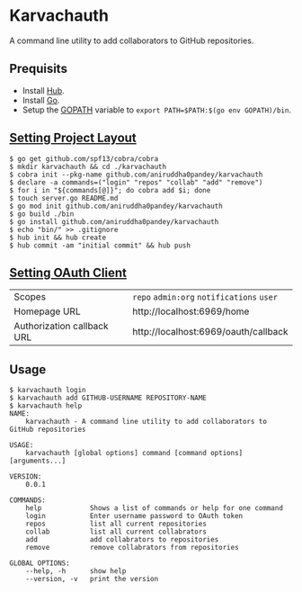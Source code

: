 # Karvachauth
A command line utility to add collaborators to GitHub repositories.

## Prequisits
- Install [Hub](https://github.com/github/hub#installation).
- Install [Go](https://golang.org/dl/).
- Setup the [GOPATH](https://github.com/golang/go/wiki/SettingGOPATH) variable to `export PATH=$PATH:$(go env GOPATH)/bin`.

## [Setting Project Layout](https://github.com/golang-standards/project-layout)
```
$ go get github.com/spf13/cobra/cobra
$ mkdir karvachauth && cd ./karvachauth
$ cobra init --pkg-name github.com/aniruddha0pandey/karvachauth
$ declare -a commands=("login" "repos" "collab" "add" "remove")
$ for i in "${commands[@]}"; do cobra add $i; done
$ touch server.go README.md
$ go mod init github.com/aniruddha0pandey/karvachauth
$ go build ./bin
$ go install github.com/aniruddha0pandey/karvachauth
$ echo "bin/" >> .gitignore
$ hub init && hub create
$ hub commit -am "initial commit" && hub push
```

## [Setting OAuth Client](https://github.com/settings/developers)
| | |
|-|-|
| Scopes | `repo` `admin:org` `notifications` `user` |
| Homepage URL | http://localhost:6969/home |
| Authorization callback URL | http://localhost:6969/oauth/callback |

## Usage
```
$ karvachauth login
$ karvachauth add GITHUB-USERNAME REPOSITORY-NAME
$ karvachauth help
NAME:
	karvachauth - A command line utility to add collaborators to GitHub repositories

USAGE:
	karvachauth [global options] command [command options] [arguments...]

VERSION:
	0.0.1

COMMANDS:
	help			Shows a list of commands or help for one command
	login			Enter username password to OAuth token
	repos			list all current repositories
	collab			list all current collabrators
	add				add collabrators to repositories
	remove			remove collabrators from repositories

GLOBAL OPTIONS:
	--help, -h		show help
	--version, -v	print the version
```
